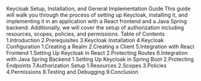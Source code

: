 Keycloak Setup, Installation, and General Implementation Guide
This guide will walk you through the process of setting up Keycloak, installing it, and implementing it in an application with a React frontend and a Java Spring backend. Additionally, we will cover the setup of authorization including resources, scopes, policies, and permissions.
Table of Contents
1.Introduction
2.Prerequisites
3.Keycloak Installation
4.Keycloak Configuration
1.Creating a Realm
2.Creating a Client
5.Integration with React Frontend
1.Setting Up Keycloak in React
2.Protecting Routes
6.Integration with Java Spring Backend
1.Setting Up Keycloak in Spring Boot
2.Protecting Endpoints
7.Authorization Setup
1.Resources
2.Scopes
3.Policies
4.Permissions
8.Testing and Debugging
9.Conclusion